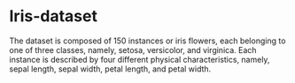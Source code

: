 # Iris-dataset
The dataset is composed of 150 instances or iris flowers, each belonging to one of three classes, namely, setosa, versicolor, and virginica. Each instance is described by four different physical characteristics, namely, sepal length, sepal width, petal length, and petal width.
